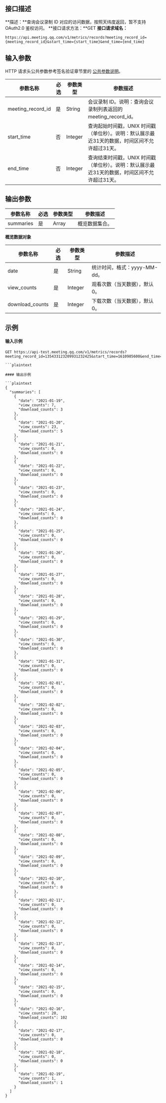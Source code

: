 ## 接口描述
**描述：**查询会议录制 ID 对应的访问数据，按照天纬度返回，暂不支持 OAuth2.0 鉴权访问。
**接口请求方法：**GET
**接口请求域名：**
```plaintext
https://api.meeting.qq.com/v1/metrics/records?meeting_record_id={meeting_record_id}&start_time={start_time}&end_time={end_time}
```


## 输入参数
HTTP 请求头公共参数参考签名验证章节里的 [公共参数说明](https://cloud.tencent.com/document/product/1095/42413#.E5.85.AC.E5.85.B1.E5.8F.82.E6.95.B0)。

| 参数名称          | 必选 | 参数类型 | 参数描述                                                     |
| ----------------- | ---- | -------- | ------------------------------------------------------------ |
| meeting_record_id | 是   | String   | 会议录制 ID。说明：查询会议录制列表返回的 meeting_record_id。    |
| start_time        | 否   | Integer  | 查询起始时间戳，UNIX 时间戳（单位秒）。说明：默认展示最近31天的数据，时间区间不允许超过31天。 |
| end_time          | 否   | Integer  | 查询结束时间戳，UNIX 时间戳（单位秒）。说明：默认展示最近31天的数据，时间区间不允许超过31天。 |


## 输出参数

| 参数名称  | 必选 | 参数类型 | 参数描述     |
| --------- | ---- | -------- | ------------ |
| summaries | 是   | Array    | 概览数据集合。 |

**概览数据对象**

| 参数名称        | 必选 | 参数类型 | 参数描述                  |
| --------------- | ---- | -------- | ------------------------- |
| date            | 是   | String   | 统计时间，格式：yyyy-MM-dd。  |
| view_counts     | 是   | Integer  | 观看次数（当天数据），默认0。 |
| download_counts | 是   | Integer  | 下载次数（当天数据），默认0。 |

## 示例
#### 输入示例

```plaintext
GET https://api-test.meeting.qq.com/v1/metrics/records?meeting_record_id=135433123209931232425&start_time=1610985600&end_time=1613664000

```plaintext

#### 输出示例

```plaintext
{
  "summaries": [
    {
      "date": "2021-01-19",
      "view_counts": 7,
      "download_counts": 3
    },
    {
      "date": "2021-01-20",
      "view_counts": 23,
      "download_counts": 5
    },
    {
      "date": "2021-01-21",
      "view_counts": 0,
      "download_counts": 0
    },
    {
      "date": "2021-01-22",
      "view_counts": 0,
      "download_counts": 0
    },
    {
      "date": "2021-01-23",
      "view_counts": 0,
      "download_counts": 0
    },
    {
      "date": "2021-01-24",
      "view_counts": 0,
      "download_counts": 0
    },
    {
      "date": "2021-01-25",
      "view_counts": 0,
      "download_counts": 0
    },
    {
      "date": "2021-01-26",
      "view_counts": 0,
      "download_counts": 0
    },
    {
      "date": "2021-01-27",
      "view_counts": 0,
      "download_counts": 0
    },
    {
      "date": "2021-01-28",
      "view_counts": 0,
      "download_counts": 0
    },
    {
      "date": "2021-01-29",
      "view_counts": 0,
      "download_counts": 0
    },
    {
      "date": "2021-01-30",
      "view_counts": 0,
      "download_counts": 0
    },
    {
      "date": "2021-01-31",
      "view_counts": 0,
      "download_counts": 0
    },
    {
      "date": "2021-02-01",
      "view_counts": 0,
      "download_counts": 0
    },
    {
      "date": "2021-02-02",
      "view_counts": 0,
      "download_counts": 0
    },
    {
      "date": "2021-02-03",
      "view_counts": 0,
      "download_counts": 0
    },
    {
      "date": "2021-02-04",
      "view_counts": 0,
      "download_counts": 0
    },
    {
      "date": "2021-02-05",
      "view_counts": 0,
      "download_counts": 0
    },
    {
      "date": "2021-02-06",
      "view_counts": 0,
      "download_counts": 0
    },
    {
      "date": "2021-02-07",
      "view_counts": 0,
      "download_counts": 0
    },
    {
      "date": "2021-02-08",
      "view_counts": 0,
      "download_counts": 0
    },
    {
      "date": "2021-02-09",
      "view_counts": 0,
      "download_counts": 0
    },
    {
      "date": "2021-02-10",
      "view_counts": 0,
      "download_counts": 0
    },
    {
      "date": "2021-02-11",
      "view_counts": 0,
      "download_counts": 0
    },
    {
      "date": "2021-02-12",
      "view_counts": 0,
      "download_counts": 0
    },
    {
      "date": "2021-02-13",
      "view_counts": 0,
      "download_counts": 0
    },
    {
      "date": "2021-02-14",
      "view_counts": 0,
      "download_counts": 0
    },
    {
      "date": "2021-02-15",
      "view_counts": 0,
      "download_counts": 0
    },
    {
      "date": "2021-02-16",
      "view_counts": 20,
      "download_counts": 102
    },
    {
      "date": "2021-02-17",
      "view_counts": 0,
      "download_counts": 0
    },
    {
      "date": "2021-02-18",
      "view_counts": 0,
      "download_counts": 0
    },
    {
      "date": "2021-02-19",
      "view_counts": 1,
      "download_counts": 1
    }
  ]
}
```

